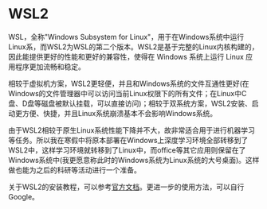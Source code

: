 # WSL2

WSL，全称"Windows Subsystem for Linux"，用于在Windows系统中运行Linux系，而WSL2为WSL的第二个版本。WSL2是基于完整的Linux内核构建的，因此能提供更好的性能和更好的兼容性，使得在 Windows 系统上运行 Linux 应用程序更加流畅和稳定。

相较于虚拟机方案，WSL2更轻便，并且和Windows系统的文件互通性更好(在Windows的文件管理器中可以访问当前Linux权限下的所有文件；在Linux中C盘、D盘等磁盘被默认挂载，可以直接访问)；相较于双系统方案，WSL2安装、启动更方便、快捷，并且Linux系统崩溃基本不会影响Windows系统。

由于WSL2相较于原生Linux系统性能下降并不大，故非常适合用于进行机器学习等任务。所以我在寒假中将原本部署在Windows上深度学习环境全部转移到了WSL2中，这样学习环境就转移到了Linux中，而office等其它应用则保留在了Windows系统中(我更愿意称此时的Windows系统为Linux系统的大号桌面)。这样做也能为之后的科研等活动进行一个准备。

关于WSL2的安装教程，可以参考[官方文档](https://learn.microsoft.com/en-us/windows/wsl/install)。更进一步的使用方法，可以自行Google。